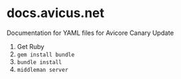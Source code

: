 # docs.avicus.net
Documentation for YAML files for Avicore Canary Update

1. Get Ruby
2. `gem install bundle`
3. `bundle install`
4. `middleman server`
